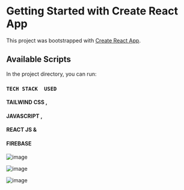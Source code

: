 # Getting Started with Create React App

This project was bootstrapped with [Create React App](https://github.com/facebook/create-react-app).

## Available Scripts

In the project directory, you can run:

### `TECH STACK  USED`
#### TAILWIND CSS ,
####  JAVASCRIPT ,
####  REACT JS &
####  FIREBASE



![image](https://github.com/cheshta0112/weather_app/assets/104692214/8f276ae5-6282-49b8-8df2-c03899f8e58f)

![image](https://github.com/cheshta0112/weather_app/assets/104692214/122f0148-a5ce-4732-b923-86f916ed3cab)

![image](https://github.com/cheshta0112/weather_app/assets/104692214/4fe252fa-defc-4145-9210-2c1ccc88fc20)
